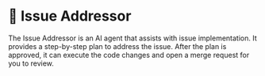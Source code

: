 # 🚀 Issue Addressor

The Issue Addressor is an AI agent that assists with issue implementation. It provides a step-by-step plan to address the issue. After the plan is approved, it can execute the code changes and open a merge request for you to review.


